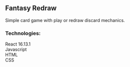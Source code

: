 ## Fantasy Redraw

Simple card game with play or redraw discard mechanics.

### Technologies:  
React 16.13.1  
Javascript  
HTML  
CSS  